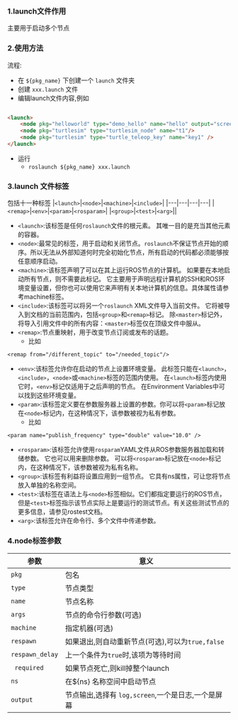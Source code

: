 ### 1.launch文件作用
主要用于启动多个节点

### 2.使用方法
流程:
* 在 `${pkg_name}` 下创建一个 `launch` 文件夹
* 创建 `xxx.launch` 文件
* 编辑launch文件内容,例如
```html

<launch>
    <node pkg="helloworld" type="demo_hello" name="hello" output="screen" />
    <node pkg="turtlesim" type="turtlesim_node" name="t1"/>
    <node pkg="turtlesim" type="turtle_teleop_key" name="key1" />
</launch>
```
* 运行
  * `roslaunch ${pkg_name} xxx.launch`

### 3.launch 文件标签
包括十一种标签
|`<launch>`|`<node>`|`<machine>`|`<include>`|
|---|---|---|---|
|`<remap>`|`<env>`|`<param>`|`<rosparam>`|
|`<group>`|`<test>`|`<arg>`||

* `<launch>`:该标签是任何`roslaunch`文件的根元素。 其唯一目的是充当其他元素的容器。
* `<node>`:最常见的标签，用于启动和关闭节点。`roslaunch`不保证节点开始的顺序。所以无法从外部知道何时完全初始化节点，所有启动的代码都必须能够按任意顺序启动。
* `<machine>`:该标签声明了可以在其上运行ROS节点的计算机。 如果要在本地启动所有节点，则不需要此标记。 它主要用于声明远程计算机的SSH和ROS环境变量设置，但你也可以使用它来声明有关本地计算机的信息。具体属性请参考machine标签。
* `<include>`:该标签可以将另一个`roslaunch` XML文件导入当前文件。 它将被导入到文档的当前范围内，包括`<group>`和`<remap>`标记。 除`<master>`标记外，将导入引用文件中的所有内容：`<master>`标签仅在顶级文件中服从。
* `<remap>`:节点重映射，用于改变节点订阅或发布的话题。
  * 比如
```
<remap from="/different_topic" to="/needed_topic"/>
```

* `<env>`:该标签允许你在启动的节点上设置环境变量。 此标签只能在`<launch>`，`<include>`，`<node>`或`<machine>`标签的范围内使用。 在`<launch>`标签内使用它时，`<env>`标记仅适用于之后声明的节点。 在Environment Variables中可以找到这些环境变量。
* `<param>`:该标签定义要在参数服务器上设置的参数。你可以将`<param>`标记放在`<node>`标记内，在这种情况下，该参数被视为私有参数。
  * 比如
```
<param name="publish_frequency" type="double" value="10.0" />
```
* `<rosparam>`:该标签允许使用`rosparam`YAML文件从ROS参数服务器加载和转储参数。 它也可以用来删除参数。 可以将`<rosparam>`标记放在`<node>`标记内，在这种情况下，该参数被视为私有名称。
* `<group>`:该标签有利益将设置应用到一组节点。 它具有ns属性，可让您将节点放入单独的名称空间。
* `<test>`:该标签在语法上与`<node>`标签相似。它们都指定要运行的ROS节点，但是`<test>`标签指示该节点实际上是要运行的测试节点。有关这些测试节点的更多信息，请参见rostest文档。
* `<arg>`:该标签允许在命令行、多个文件中传递参数。


### 4.node标签参数
|参数|意义|
|---|---|
|`pkg`|包名|
|`type`|节点类型|
| `name` |节点名称|
|`args` |节点的命令行参数(可选)|
|`machine` |指定机器(可选)|
|`respawn`|如果退出,则自动重新节点(可选),可以为`true,false`|
|`respawn_delay` |上一个条件为`true`时,该项为等待时间|
|` required`|如果节点死亡,则kill掉整个launch|
|`ns`|在${ns} 名称空间中启动节点|
|`output`|节点输出,选择有 `log,screen`,一个是日志,一个是屏幕|